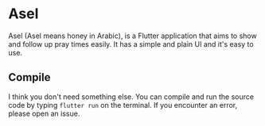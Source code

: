 # Asel

Asel (Asel means honey in Arabic), is a Flutter application that aims to show and follow up pray times easily. It has a simple and plain UI and it's easy to use.

## Compile

I think you don't need something else. You can compile and run the source code by typing `flutter run` on the terminal. If you encounter an error, please open an issue.